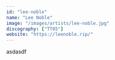 ```yaml
---
id: "lee-noble"
name: "Lee Noble"
image: "/images/artists/lee-noble.jpg"
discography: ["TT05"]
website: "https://leenoble.rip/"
---
```


asdasdf

